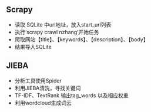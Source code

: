 ## Scrapy
- 读取 SQLite 中url地址，放入start_url列表
- 执行‘scrapy crawl nzhang’开始任务
- 爬取网站【title】、【keywords】、【description】、【body】
- 结果导入SQLite

## JIEBA
- 分析工具使用Spider
- 利用JIEBA清洗，寻找关键词
- TF-IDF、TextRank 输出tag_words 以及相应权重
- 利用wordcloud生成词云
